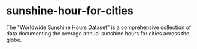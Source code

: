 # sunshine-hour-for-cities
The "Worldwide Sunshine Hours Dataset" is a comprehensive collection of data documenting the average annual sunshine hours for cities across the globe. 
